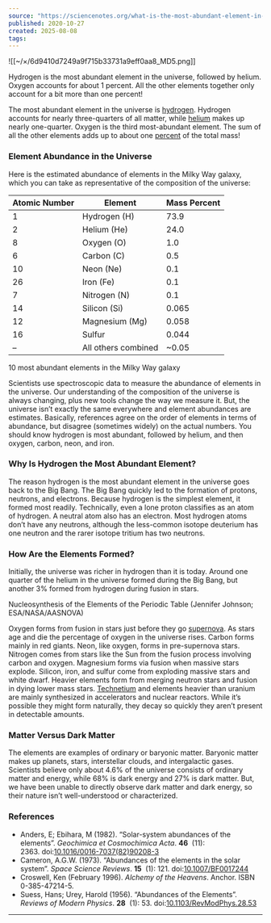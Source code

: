 ```yaml
---
source: "https://sciencenotes.org/what-is-the-most-abundant-element-in-the-universe/"
published: 2020-10-27
created: 2025-08-08
tags:
---
```

![[~/×/6d9410d7249a9f715b33731a9eff0aa8_MD5.png]]

Hydrogen is the most abundant element in the universe, followed by helium. Oxygen accounts for about 1 percent. All the other elements together only account for a bit more than one percent!

The most abundant element in the universe is [hydrogen](https://sciencenotes.org/hydrogen-facts/). Hydrogen accounts for nearly three-quarters of all matter, while [helium](https://sciencenotes.org/helium-facts/) makes up nearly one-quarter. Oxygen is the third most-abundant element. The sum of all the other elements adds up to about one [percent](https://sciencenotes.org/how-to-calculate-percent/) of the total mass!

### Element Abundance in the Universe

Here is the estimated abundance of elements in the Milky Way galaxy, which you can take as representative of the composition of the universe:

| **Atomic Number** | **Element** | **Mass Percent** |
| --- | --- | --- |
| 1 | Hydrogen (H) | 73.9 |
| 2 | Helium (He) | 24.0 |
| 8 | Oxygen (O) | 1.0 |
| 6 | Carbon (C) | 0.5 |
| 10 | Neon (Ne) | 0.1 |
| 26 | Iron (Fe) | 0.1 |
| 7 | Nitrogen (N) | 0.1 |
| 14 | Silicon (Si) | 0.065 |
| 12 | Magnesium (Mg) | 0.058 |
| 16 | Sulfur | 0.044 |
| – | All others combined | ~0.05 |

10 most abundant elements in the Milky Way galaxy

Scientists use spectroscopic data to measure the abundance of elements in the universe. Our understanding of the composition of the universe is always changing, plus new tools change the way we measure it. But, the universe isn’t exactly the same everywhere and element abundances are estimates. Basically, references agree on the order of elements in terms of abundance, but disagree (sometimes widely) on the actual numbers. You should know hydrogen is most abundant, followed by helium, and then oxygen, carbon, neon, and iron.

### Why Is Hydrogen the Most Abundant Element?

The reason hydrogen is the most abundant element in the universe goes back to the Big Bang. The Big Bang quickly led to the formation of protons, neutrons, and electrons. Because hydrogen is the simplest element, it formed most readily. Technically, even a lone proton classifies as an atom of hydrogen. A neutral atom also has an electron. Most hydrogen atoms don’t have any neutrons, although the less-common isotope deuterium has one neutron and the rarer isotope tritium has two neutrons.

### How Are the Elements Formed?

Initially, the universe was richer in hydrogen than it is today. Around one quarter of the helium in the universe formed during the Big Bang, but another 3% formed from hydrogen during fusion in stars.

Nucleosynthesis of the Elements of the Periodic Table (Jennifer Johnson; ESA/NASA/AASNOVA)

Oxygen forms from fusion in stars just before they go [supernova](https://sciencenotes.org/what-is-a-nova-novae-and-supernovae/). As stars age and die the percentage of oxygen in the universe rises. Carbon forms mainly in red giants. Neon, like oxygen, forms in pre-supernova stars. Nitrogen comes from stars like the Sun from the fusion process involving carbon and oxygen. Magnesium forms via fusion when massive stars explode. Silicon, iron, and sulfur come from exploding massive stars and white dwarf. Heavier elements form from merging neutron stars and fusion in dying lower mass stars. [Technetium](https://sciencenotes.org/technetium-facts-atomic-number-43-element-symbol-tc/) and elements heavier than uranium are mainly synthesized in accelerators and nuclear reactors. While it’s possible they might form naturally, they decay so quickly they aren’t present in detectable amounts.

### Matter Versus Dark Matter

The elements are examples of ordinary or baryonic matter. Baryonic matter makes up planets, stars, interstellar clouds, and intergalactic gases. Scientists believe only about 4.6% of the universe consists of ordinary matter and energy, while 68% is dark energy and 27% is dark matter. But, we have been unable to directly observe dark matter and dark energy, so their nature isn’t well-understood or characterized.

### References

- Anders, E; Ebihara, M (1982). “Solar-system abundances of the elements”. *Geochimica et Cosmochimica Acta*. **46**  (11): 2363. doi:[10.1016/0016-7037(82)90208-3](https://doi.org/10.1016%2F0016-7037%2882%2990208-3)
- Cameron, A.G.W. (1973). “Abundances of the elements in the solar system”. *Space Science Reviews*. **15**  (1): 121. doi:[10.1007/BF0017244](https://doi.org/10.1007%2FBF00172440)
- Croswell, Ken (February 1996). *Alchemy of the Heavens*. Anchor. ISBN 0-385-47214-5.
- Suess, Hans; Urey, Harold (1956). “Abundances of the Elements”. *Reviews of Modern Physics*. **28**  (1): 53. doi:[10.1103/RevModPhys.28.53](https://doi.org/10.1103%2FRevModPhys.28.53)

---